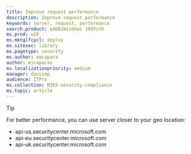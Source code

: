 ```yaml
---
title: Improve request performance
description: Improve request performance
keywords: server, request, performance
search.product: eADQiWindows 10XVcnh
ms.prod: w10
ms.mktglfcycl: deploy
ms.sitesec: library
ms.pagetype: security
ms.author: macapara
author: mjcaparas
ms.localizationpriority: medium
manager: dansimp
audience: ITPro
ms.collection: M365-security-compliance 
ms.topic: article
---
```


> [!TIP]
> For better performance, you can use server closer to your geo location:
>
> - api-us.securitycenter.microsoft.com
> - api-eu.securitycenter.microsoft.com
> - api-uk.securitycenter.microsoft.com
